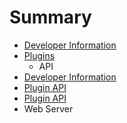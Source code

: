 # Summary

* [Developer Information](docs/developer_information.md)
* [Plugins](docs/plugins/README.md)
   * API
* [Developer Information](docs/developer_information.md)
* [Plugin API](docs/plugins/api.md)
* [Plugin API](docs/plugins/api.md)
* Web Server

